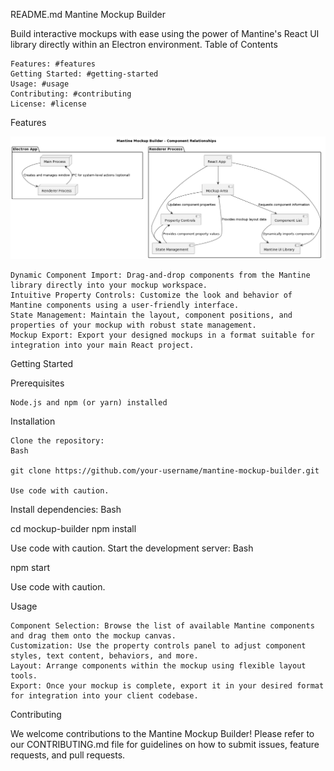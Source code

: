 README.md
Mantine Mockup Builder

Build interactive mockups with ease using the power of Mantine's React UI library directly within an Electron environment.
Table of Contents

    Features: #features
    Getting Started: #getting-started
    Usage: #usage
    Contributing: #contributing
    License: #license

Features

![alt text](https://github.com/bluebull7/mockup-builder/blob/[main]/assets/Mockup-tool.png?raw=true)

    Dynamic Component Import: Drag-and-drop components from the Mantine library directly into your mockup workspace.
    Intuitive Property Controls: Customize the look and behavior of Mantine components using a user-friendly interface.
    State Management: Maintain the layout, component positions, and properties of your mockup with robust state management.
    Mockup Export: Export your designed mockups in a format suitable for integration into your main React project.

Getting Started

Prerequisites

    Node.js and npm (or yarn) installed

Installation

    Clone the repository:
    Bash

    git clone https://github.com/your-username/mantine-mockup-builder.git

    Use code with caution.

Install dependencies:
Bash

cd mockup-builder 
npm install 

Use code with caution.
Start the development server:
Bash

npm start

Use code with caution.

Usage

    Component Selection: Browse the list of available Mantine components and drag them onto the mockup canvas.
    Customization: Use the property controls panel to adjust component styles, text content, behaviors, and more.
    Layout: Arrange components within the mockup using flexible layout tools.
    Export: Once your mockup is complete, export it in your desired format for integration into your client codebase.

Contributing

We welcome contributions to the Mantine Mockup Builder! Please refer to our CONTRIBUTING.md file for guidelines on how to submit issues, feature requests, and pull requests.
